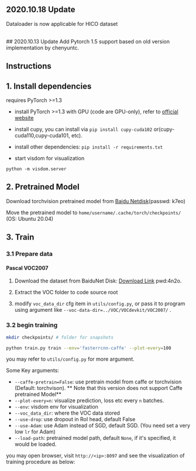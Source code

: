 ##  2020.10.18 Update
Dataloader is now applicable for HICO dataset

<br>
## 2020.10.13 Update
Add Pytorch 1.5 support based on old version implementation by chenyuntc.


<br>


## Instructions

## 1. Install dependencies

requires PyTorch >=1.3

- install PyTorch >=1.3 with GPU (code are GPU-only), refer to [official website](http://pytorch.org)

- install cupy, you can install via `pip install cupy-cuda102` or(cupy-cuda110,cupy-cuda101, etc).

- install other dependencies:  `pip install -r requirements.txt`


- start visdom for visualization

```Terminal (in code source root)
python -m visdom.server
```


## 2. Pretrained Model

Download torchvision pretrained model from [Baidu Netdisk](https://pan.baidu.com/s/1UFAT1_I7m1BFfsgUHuo4qw)(passwd: k7eo)


Move the pretrained model to `home/username/.cache/torch/checkpoints/` (OS: Ubuntu 20.04)


## 3. Train

### 3.1 Prepare data

#### Pascal VOC2007

1. Download the dataset from BaiduNet Disk: [Download Link](https://pan.baidu.com/s/1DSGJ3NRnm9lGcY-3woQNIQ) pwd:4n2o.


2. Extract the VOC folder to code source root


3. modify `voc_data_dir` cfg item in `utils/config.py`, or pass it to program using argument like `--voc-data-dir=../VOC/VOCdevkit/VOC2007/` .

### 3.2 begin training

```Bash
mkdir checkpoints/ # folder for snapshots
```

```bash
python train.py train --env='fasterrcnn-caffe' --plot-every=100
```

you may refer to `utils/config.py` for more argument.

Some Key arguments:

- `--caffe-pretrain=False`: use pretrain model from caffe or torchvision (Default: torchvison). ** Note that this version does not support Caffe pretrained Model**
- `--plot-every=n`: visualize prediction, loss etc every `n` batches.
- `--env`: visdom env for visualization
- `--voc_data_dir`: where the VOC data stored
- `--use-drop`: use dropout in RoI head, default False
- `--use-Adam`: use Adam instead of SGD, default SGD. (You need set a very low `lr` for Adam)
- `--load-path`: pretrained model path, default `None`, if it's specified, it would be loaded.

you may open browser, visit `http://<ip>:8097` and see the visualization of training procedure as below:


